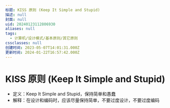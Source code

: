 ```yaml
---
标题: KISS 原则 (Keep It Simple and Stupid)
描述: null
封面: null
uid: 20240123112806930
aliases: null
tags:
  - 计算机/设计模式/基本原则/其它原则
cssclasses: null
创建时间: 2023-05-07T14:01:31.000Z
更新时间: 2024-01-22T16:57:42.000Z
---
```


# KISS 原则 (Keep It Simple and Stupid)

- 定义：Keep It Simple and Stupid，保持简单和愚蠢
- 解释：在设计和编码时，应该尽量保持简单，不要过度设计，不要过度编码
